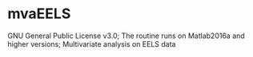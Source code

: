# mvaEELS
GNU General Public License v3.0;
The routine runs on Matlab2016a and higher versions;
Multivariate analysis on EELS data
